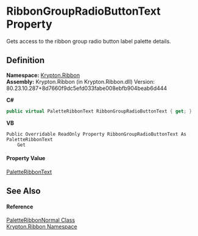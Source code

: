 # RibbonGroupRadioButtonText Property


Gets access to the ribbon group radio button label palette details.



## Definition
**Namespace:** <a href="1e9bc734-cff9-e9b8-f013-94cdac669794.md">Krypton.Ribbon</a>  
**Assembly:** Krypton.Ribbon (in Krypton.Ribbon.dll) Version: 80.23.10.287+8d7660f9dc5efd033fabe008ebfb904beab6d444

**C#**
``` C#
public virtual PaletteRibbonText RibbonGroupRadioButtonText { get; }
```
**VB**
``` VB
Public Overridable ReadOnly Property RibbonGroupRadioButtonText As PaletteRibbonText
	Get
```



#### Property Value
<a href="1052590a-5593-aced-b6c0-e81fbac73bf5.md">PaletteRibbonText</a>

## See Also


#### Reference
<a href="4aaf59f0-3567-b9b2-f2b5-f527d979f05b.md">PaletteRibbonNormal Class</a>  
<a href="1e9bc734-cff9-e9b8-f013-94cdac669794.md">Krypton.Ribbon Namespace</a>  
